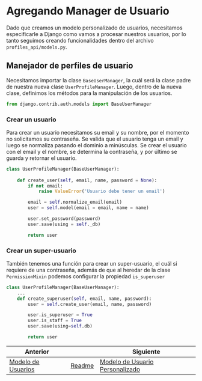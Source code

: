 # Agregando Manager de Usuario

Dado que creamos un modelo personalizado de usuarios, necesitamos especificarle a Django como vamos a procesar nuestros usuarios, por lo tanto seguimos creando funcionalidades dentro del archivo `profiles_api/models.py`.

## Manejador de perfiles de usuario

Necesitamos importar la clase `BaseUserManager`, la cuál será la clase padre de nuestra nueva clase `UserProfileManager`. Luego, dentro de la nueva clase, definimos los métodos para la manipulación de los usuarios.

```py
from django.contrib.auth.models import BaseUserManager
```

### Crear un usuario

Para crear un usuario necesitamos su email y su nombre, por el momento no solicitamos su contraseña. Se valida que el usuario tenga un email y luego se normaliza pasando el dominio a minúsculas. Se crear el usuario con el email y el nombre, se determina la contraseña, y por último se guarda y retornar el usuario.

```py
class UserProfileManager(BaseUserManager):
    
    def create_user(self, email, name, password = None):
        if not email:
            raise ValueError('Usuario debe tener un email')

        email = self.normalize_email(email)
        user = self.model(email = email, name = name)

        user.set_password(password)
        user.save(using = self._db)

        return user
```

### Crear un super-usuario

También tenemos una función para crear un super-usuario, el cuál si requiere de una contraseña, además de que al heredar de la clase `PermissionMixin` podemos configurar la propiedad `is_superuser`

```py
class UserProfileManager(BaseUserManager):
    ...
    def create_superuser(self, email, name, password):
        user = self.create_user(email, name, password)

        user.is_superuser = True
        user.is_staff = True
        user.save(using=self.db)

        return user
```

| Anterior |                        | Siguiente                                   |
| -------- | ---------------------- | ------------------------------------------- |
| [Modelo de Usuarios](02_Modelo_Usuarios.md) | [Readme](../../README.md) | [Modelo de Usuario Personalizado](04_Modelo_Usuario_Personalizado.md) |
